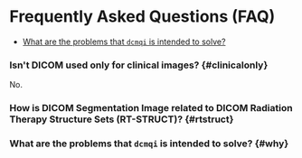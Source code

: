 # 


# Frequently Asked Questions (FAQ)

* [What are the problems that `dcmqi` is intended to solve?](#problems)

### Isn't DICOM used only for clinical images? {#clinicalonly}

No.



### How is DICOM Segmentation Image related to DICOM Radiation Therapy Structure Sets (RT-STRUCT)? {#rtstruct}

### What are the problems that `dcmqi` is intended to solve? {#why}
